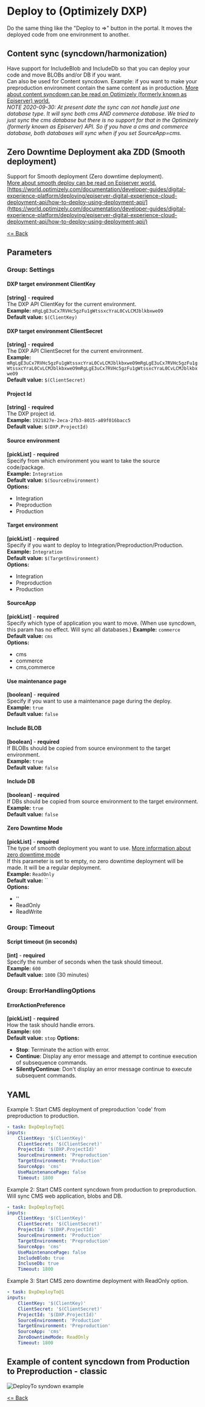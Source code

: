 # Deploy to (Optimizely DXP) #
Do the same thing like the "Deploy to =>" button in the portal. It moves the deployed code from one environment to another.  

## Content sync (syncdown/harmonization)
Have support for IncludeBlob and IncludeDb so that you can deploy your code and move BLOBs and/or DB if you want.  
Can also be used for Content syncdown. Example: if you want to make your preproduction environment contain the same content as in production. [More about content syncdown can be read on Optimizely (formerly known as Episerver) world.](https://world.optimizely.com/blogs/anders-wahlqvist/dates/2020/4/dxp-deployment-improvements/)  
_*NOTE 2020-09-30:* At present date the sync can not handle just one database type. It will sync both cms AND commerce database. We tried to just sync the cms database but there is no support for that in the Optimizely (formerly known as Episerver) API. So if you have a cms and commerce database, both databases will sync when if you set SourceApp=cms._  
## Zero Downtime Deployment aka ZDD (Smooth deployment)
Support for Smooth deployment (Zero downtime deployment).  
[More about smooth deploy can be read on Episerver world.](https://world.optimizely.com/documentation/developer-guides/digital-experience-platform/deploying/deployment-process/smooth-deploy/)   
[https://world.optimizely.com/documentation/developer-guides/digital-experience-platform/deploying/episerver-digital-experience-cloud-deployment-api/how-to-deploy-using-deployment-api/](https://world.optimizely.com/documentation/developer-guides/digital-experience-platform/deploying/episerver-digital-experience-cloud-deployment-api/how-to-deploy-using-deployment-api/)  
  
[<= Back](../README.md)

## Parameters
### Group: Settings
#### DXP target environment ClientKey
**[string]** - **required**  
The DXP API ClientKey for the current environment.  
**Example:** `mRgLgE3uCx7RVHc5gzFu1gWtssxcYraL0CvLCMJblkbxweO9`  
**Default value:** `$(ClientKey)`

#### DXP target environment ClientSecret
**[string]** - **required**  
The DXP API ClientSecret for the current environment.  
**Example:** `mRgLgE3uCx7RVHc5gzFu1gWtssxcYraL0CvLCMJblkbxweO9mRgLgE3uCx7RVHc5gzFu1gWtssxcYraL0CvLCMJblkbxweO9mRgLgE3uCx7RVHc5gzFu1gWtssxcYraL0CvLCMJblkbxweO9`  
**Default value:** `$(ClientSecret)`

#### Project Id
**[string]** - **required**  
The DXP project id.  
**Example:** `1921827e-2eca-2fb3-8015-a89f016bacc5`  
**Default value:** `$(DXP.ProjectId)`

#### Source environment
**[pickList]** - **required**  
Specify from which environment you want to take the source code/package.  
**Example:** `Integration`  
**Default value:** `$(SourceEnvironment)`  
**Options:**  
- Integration
- Preproduction
- Production

#### Target environment
**[pickList]** - **required**  
Specify if you want to deploy to Integration/Preproduction/Production.  
**Example:** `Integration`  
**Default value:** `$(TargetEnvironment)`  
**Options:**  
- Integration
- Preproduction
- Production

#### SourceApp
**[pickList]** - **required**  
Specify which type of application you want to move. (When use syncdown, this param has no effect. Will sync all databases.) 
**Example:** `commerce`  
**Default value:** `cms`  
**Options:**  
- cms
- commerce
- cms,commerce

#### Use maintenance page
**[boolean]** - **required**  
Specify if you want to use a maintenance page during the deploy.  
**Example:** `true`  
**Default value:** `false`

#### Include BLOB
**[boolean]** - **required**  
If BLOBs should be copied from source environment to the target environment.  
**Example:** `true`  
**Default value:** `false`

#### Include DB
**[boolean]** - **required**  
If DBs should be copied from source environment to the target environment.  
**Example:** `true`  
**Default value:** `false`

#### Zero Downtime Mode
**[pickList]** - **required**  
The type of smooth deployment you want to use. [More information about zero downtime mode](https://world.optimizely.com/documentation/developer-guides/digital-experience-platform/deploying/deployment-process/smooth-deploy/)  
If this parameter is set to empty, no zero downtime deployment will be made. It will be a regular deployment.   
**Example:** `ReadOnly`  
**Default value:** ``  
**Options:**  
- ''
- ReadOnly
- ReadWrite


### Group: Timeout
#### Script timeout (in seconds)
**[int]** - **required**  
Specify the number of seconds when the task should timeout.  
**Example:** `600`  
**Default value:** `1800` (30 minutes)

### Group: ErrorHandlingOptions
#### ErrorActionPreference
**[pickList]** - **required**  
How the task should handle errors.  
**Example:** `600`  
**Default value:** `stop`
**Options:**  
- **Stop**: Terminate the action with error.
- **Continue**: Display any error message and attempt to continue execution of subsequence commands.
- **SilentlyContinue**: Don't display an error message continue to execute subsequent commands.

## YAML ##
Example 1: Start CMS deployment of preproduction 'code' from preproduction to production.  
```yaml
- task: DxpDeployTo@1
inputs:
    ClientKey: '$(ClientKey)'
    ClientSecret: '$(ClientSecret)'
    ProjectId: '$(DXP.ProjectId)'
    SourceEnvironment: 'Preproduction'
    TargetEnvironment: 'Production'
    SourceApp: 'cms'
    UseMaintenancePage: false
    Timeout: 1800
```
Example 2: Start CMS content syncdown from production to preproduction. Will sync CMS web application, blobs and DB.
```yaml
- task: DxpDeployTo@1
inputs:
    ClientKey: '$(ClientKey)'
    ClientSecret: '$(ClientSecret)'
    ProjectId: '$(DXP.ProjectId)'
    SourceEnvironment: 'Production'
    TargetEnvironment: 'Preproduction'
    SourceApp: 'cms'
    UseMaintenancePage: false
    IncludeBlob: true  
    IncluseDb: true  
    Timeout: 1800
```

Example 3: Start CMS zero downtime deployment with ReadOnly option.
```yaml
- task: DxpDeployTo@1
inputs:
    ClientKey: '$(ClientKey)'
    ClientSecret: '$(ClientSecret)'
    ProjectId: '$(DXP.ProjectId)'
    SourceEnvironment: 'Production'
    TargetEnvironment: 'Preproduction'
    SourceApp: 'cms'
    ZeroDowntimeMode: ReadOnly
    Timeout: 1800
```

## Example of content syncdown from Production to Preproduction - classic
![DeployTo syndown example](Images/DeployTo_SyncDown_example.png)  

[<= Back](../README.md)
